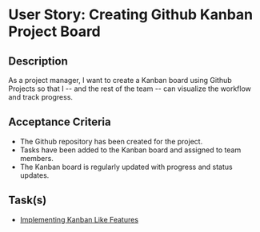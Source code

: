 # User Story: Creating Github Kanban Project Board

## Description

As a project manager, I want to create a Kanban board using Github Projects so
that I -- and the rest of the team -- can visualize the workflow and track
progress.

## Acceptance Criteria

- The Github repository has been created for the project.
- Tasks have been added to the Kanban board and assigned to team members.
- The Kanban board is regularly updated with progress and status updates.

## Task(s)

- [Implementing Kanban Like Features](./tasks/kanban_board_features.md)
